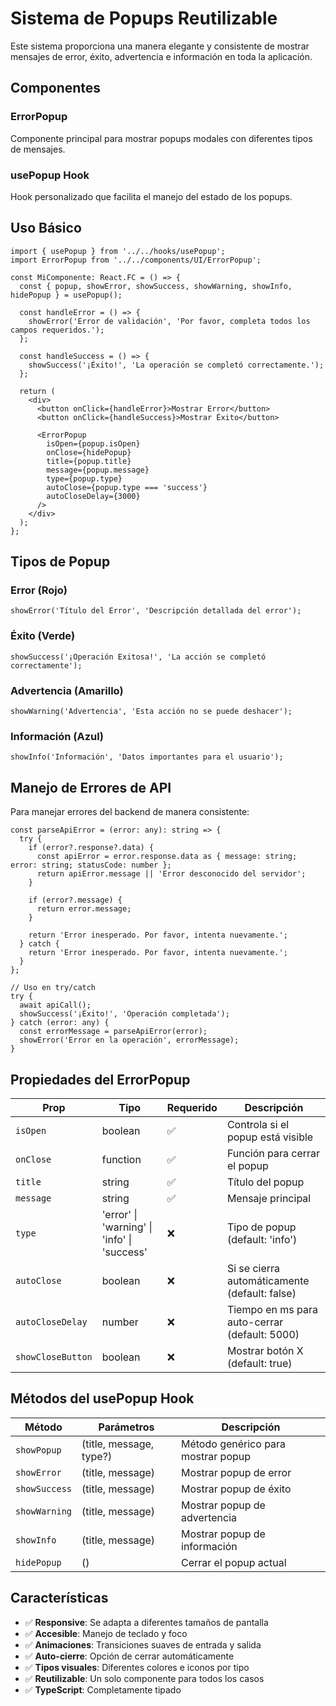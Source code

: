 # Sistema de Popups Reutilizable

Este sistema proporciona una manera elegante y consistente de mostrar mensajes de error, éxito, advertencia e información en toda la aplicación.

## Componentes

### ErrorPopup
Componente principal para mostrar popups modales con diferentes tipos de mensajes.

### usePopup Hook
Hook personalizado que facilita el manejo del estado de los popups.

## Uso Básico

```tsx
import { usePopup } from '../../hooks/usePopup';
import ErrorPopup from '../../components/UI/ErrorPopup';

const MiComponente: React.FC = () => {
  const { popup, showError, showSuccess, showWarning, showInfo, hidePopup } = usePopup();

  const handleError = () => {
    showError('Error de validación', 'Por favor, completa todos los campos requeridos.');
  };

  const handleSuccess = () => {
    showSuccess('¡Éxito!', 'La operación se completó correctamente.');
  };

  return (
    <div>
      <button onClick={handleError}>Mostrar Error</button>
      <button onClick={handleSuccess}>Mostrar Éxito</button>
      
      <ErrorPopup
        isOpen={popup.isOpen}
        onClose={hidePopup}
        title={popup.title}
        message={popup.message}
        type={popup.type}
        autoClose={popup.type === 'success'}
        autoCloseDelay={3000}
      />
    </div>
  );
};
```

## Tipos de Popup

### Error (Rojo)
```tsx
showError('Título del Error', 'Descripción detallada del error');
```

### Éxito (Verde)
```tsx
showSuccess('¡Operación Exitosa!', 'La acción se completó correctamente');
```

### Advertencia (Amarillo)
```tsx
showWarning('Advertencia', 'Esta acción no se puede deshacer');
```

### Información (Azul)
```tsx
showInfo('Información', 'Datos importantes para el usuario');
```

## Manejo de Errores de API

Para manejar errores del backend de manera consistente:

```tsx
const parseApiError = (error: any): string => {
  try {
    if (error?.response?.data) {
      const apiError = error.response.data as { message: string; error: string; statusCode: number };
      return apiError.message || 'Error desconocido del servidor';
    }
    
    if (error?.message) {
      return error.message;
    }
    
    return 'Error inesperado. Por favor, intenta nuevamente.';
  } catch {
    return 'Error inesperado. Por favor, intenta nuevamente.';
  }
};

// Uso en try/catch
try {
  await apiCall();
  showSuccess('¡Éxito!', 'Operación completada');
} catch (error: any) {
  const errorMessage = parseApiError(error);
  showError('Error en la operación', errorMessage);
}
```

## Propiedades del ErrorPopup

| Prop | Tipo | Requerido | Descripción |
|------|------|-----------|-------------|
| `isOpen` | boolean | ✅ | Controla si el popup está visible |
| `onClose` | function | ✅ | Función para cerrar el popup |
| `title` | string | ✅ | Título del popup |
| `message` | string | ✅ | Mensaje principal |
| `type` | 'error' \| 'warning' \| 'info' \| 'success' | ❌ | Tipo de popup (default: 'info') |
| `autoClose` | boolean | ❌ | Si se cierra automáticamente (default: false) |
| `autoCloseDelay` | number | ❌ | Tiempo en ms para auto-cerrar (default: 5000) |
| `showCloseButton` | boolean | ❌ | Mostrar botón X (default: true) |

## Métodos del usePopup Hook

| Método | Parámetros | Descripción |
|--------|------------|-------------|
| `showPopup` | (title, message, type?) | Método genérico para mostrar popup |
| `showError` | (title, message) | Mostrar popup de error |
| `showSuccess` | (title, message) | Mostrar popup de éxito |
| `showWarning` | (title, message) | Mostrar popup de advertencia |
| `showInfo` | (title, message) | Mostrar popup de información |
| `hidePopup` | () | Cerrar el popup actual |

## Características

- ✅ **Responsive**: Se adapta a diferentes tamaños de pantalla
- ✅ **Accesible**: Manejo de teclado y foco
- ✅ **Animaciones**: Transiciones suaves de entrada y salida
- ✅ **Auto-cierre**: Opción de cerrar automáticamente
- ✅ **Tipos visuales**: Diferentes colores e iconos por tipo
- ✅ **Reutilizable**: Un solo componente para todos los casos
- ✅ **TypeScript**: Completamente tipado 